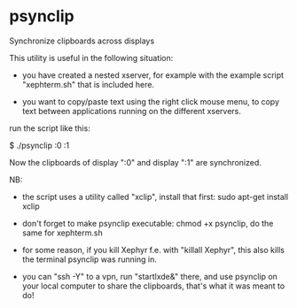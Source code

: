 # psynclip
Synchronize clipboards across displays

This utility is useful in the following situation:

- you have created a nested xserver, for example with the example script
"xephterm.sh" that is included here.

- you want to copy/paste text using the right click mouse menu, to copy
text between applications running on the different xservers.

run the script like this:

$ ./psynclip :0 :1

Now the clipboards of display ":0" and display ":1" are synchronized.

NB:

- the script uses a utility called "xclip", install that first:
sudo apt-get install xclip

- don't forget to make psynclip executable: chmod +x psynclip, do the same for xephterm.sh 

- for some reason, if you kill Xephyr f.e. with "killall Xephyr", this also kills the terminal psynclip was running in.
 
- you can "ssh -Y" to a vpn, run "startlxde&" there, and use psynclip on your local computer
to share the clipboards, that's what it was meant to do!
  
  
  
